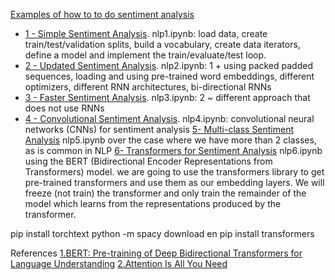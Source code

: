 
[Examples of how to to do sentiment analysis](https://github.com/bentrevett/pytorch-sentiment-analysis)
* [1 - Simple Sentiment Analysis](https://github.com/bentrevett/pytorch-sentiment-analysis/blob/master/1%20-%20Simple%20Sentiment%20Analysis.ipynb).
nlp1.ipynb: load data, create train/test/validation splits, build a vocabulary, create data iterators, define a model and implement the train/evaluate/test loop.
* [2 - Updated Sentiment Analysis](https://github.com/bentrevett/pytorch-sentiment-analysis/blob/master/2%20-%20Upgraded%20Sentiment%20Analysis.ipynb).
nlp2.ipynb: 1 + using packed padded sequences, loading and using pre-trained word embeddings, different optimizers, different RNN architectures, bi-directional RNNs
* [3 - Faster Sentiment Analysis](https://github.com/bentrevett/pytorch-sentiment-analysis/blob/master/3%20-%20Faster%20Sentiment%20Analysis.ipynb).
nlp3.ipynb: 2 ~ different approach that does not use RNNs
* [4 - Convolutional Sentiment Analysis](https://github.com/bentrevett/pytorch-sentiment-analysis/blob/master/4%20-%20Convolutional%20Sentiment%20Analysis.ipynb).
nlp4.ipynb: convolutional neural networks (CNNs) for sentiment analysis
 [5- Multi-class Sentiment Analysis](https://github.com/bentrevett/pytorch-sentiment-analysis/blob/master/5%20-%20Multi-class%20Sentiment%20Analysis.ipynb)
 nlp5.ipynb over the case where we have more than 2 classes, as is common in NLP
 [6- Transformers for Sentiment Analysis](https://github.com/bentrevett/pytorch-sentiment-analysis/blob/master/6%20-%20Transformers%20for%20Sentiment%20Analysis.ipynb)
nlp6.ipynb using the BERT (Bidirectional Encoder Representations from Transformers) model. we are going to use the transformers library to get pre-trained transformers and use them as our embedding layers. We will freeze (not train) the transformer and only train the remainder of the model which learns from the representations produced by the transformer.

pip install torchtext
python -m spacy download en
pip install transformers


References
[1.BERT: Pre-training of Deep Bidirectional Transformers for Language Understanding](https://arxiv.org/abs/1810.04805)
[2.Attention Is All You Need](https://arxiv.org/abs/1706.03762)